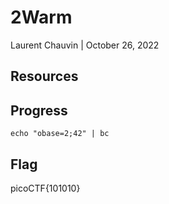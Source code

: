 # 2Warm

Laurent Chauvin | October 26, 2022

## Resources

## Progress

```
echo "obase=2;42" | bc
```

## Flag

picoCTF{101010}
